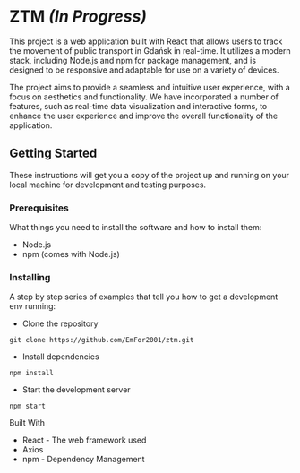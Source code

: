 # ZTM *(In Progress)*
This project is a web application built with React that allows users to track the movement of public transport in Gdańsk in real-time. It utilizes a modern stack, including Node.js and npm for package management, and is designed to be responsive and adaptable for use on a variety of devices.

The project aims to provide a seamless and intuitive user experience, with a focus on aesthetics and functionality. We have incorporated a number of features, such as real-time data visualization and interactive forms, to enhance the user experience and improve the overall functionality of the application.

## Getting Started
These instructions will get you a copy of the project up and running on your local machine for development and testing purposes.

### Prerequisites
What things you need to install the software and how to install them:

- Node.js
- npm (comes with Node.js)
### Installing
A step by step series of examples that tell you how to get a development env running:

- Clone the repository
```
git clone https://github.com/EmFor2001/ztm.git
```
- Install dependencies
```
npm install
```
- Start the development server
```
npm start
```



Built With
- React - The web framework used
- Axios
- npm - Dependency Management

<!---# About
This is a small project using API provided by ZTM in Gdańsk to track general public transport movement across the city.

## Technologies
- React
- TS
- React-router
- Axios <br />
and probably more in the future...
-->
